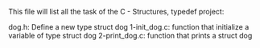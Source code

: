 This file will list all the task of the C - Structures, typedef project:

dog.h: Define a new type struct dog
1-init_dog.c: function that initialize a variable of type struct dog
2-print_dog.c: function that prints a struct dog
